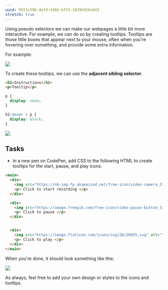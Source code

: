 ```yaml
---
uuid: 9911c596-defd-4366-bf15-1929b926cb43
stretch: true
---
```


Using pseudo selectors we can make our webpages a little bit more interactive. For example, we can do so by creating tooltips. Tooltips are those little boxes that appear next to your mouse, often when you're hovering over something, and provide some extra information.

For example:

![](https://cdn-images-1.medium.com/max/1600/1*TZq6RcW9ahtPlRywtlg9Yw.gif)

To create these tooltips, we can use the **adjacent sibling selector**.

```html
<h2>Instructions</h2>
<p>Tooltip</p>
```

```css
p {
  display: none;
}

h2:hover + p {
  display: block;
}
```

![](https://cl.ly/3m2g241n3j1y/Screen%20Recording%202017-10-22%20at%2002.35%20PM.gif)

## Tasks

- In a new pen on CodePen, add CSS to the following HTML to create tooltips for the start, pause, and play icons.

```html
<main>
  <div>
    <img src="https://n6-img-fp.akamaized.net/free-icon/video-camera_318-124016.jpg?size=338&ext=jpg" alt="">
    <p> Click to start recording </p>
  </div>

  <div>
    <img src="https://image.freepik.com/free-icon/video-pause-button_318-33989.jpg" alt="">
    <p> Click to pause </p>
  </div>


  <div>
    <img src="https://image.flaticon.com/icons/svg/26/26025.svg" alt="">
    <p> Click to play </p>
  </div>
</main>
```

When you're done, it should look something like this:

![](https://cl.ly/1k3Y0m3d3G1C/Screen%20Recording%202017-11-03%20at%2012.35%20PM.gif)

As always, feel free to add your own design or styles to the icons and tooltips.
